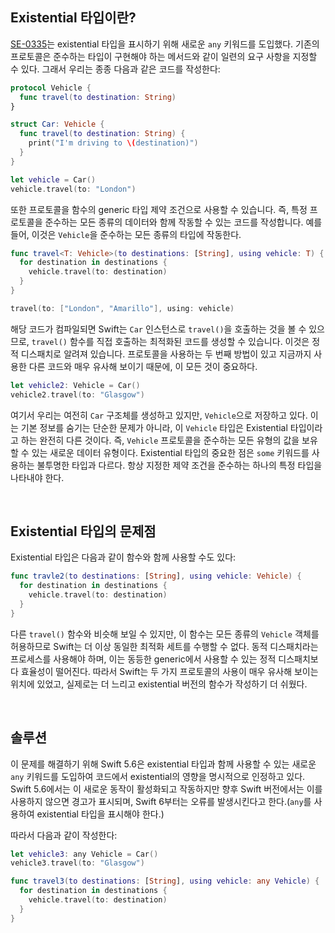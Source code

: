 ## Existential 타입이란?

[SE-0335](https://github.com/apple/swift-evolution/blob/main/proposals/0335-existential-any.md)는 existential 타입을 표시하기 위해 새로운 `any` 키워드를 도입했다. 기존의 프로토콜은 준수하는 타입이 구현해야 하는 메서드와 같이 일련의 요구 사항을 지정할 수 있다. 그래서 우리는 종종 다음과 같은 코드를 작성한다:

```swift
protocol Vehicle {
  func travel(to destination: String)
}

struct Car: Vehicle {
  func travel(to destination: String) {
    print("I'm driving to \(destination)")
  }
}

let vehicle = Car()
vehicle.travel(to: "London")
```

또한 프로토콜을 함수의 generic 타입 제약 조건으로 사용할 수 있습니다. 즉, 특정 프로토콜을 준수하는 모든 종류의 데이터와 함께 작동할 수 있는 코드를 작성합니다. 예를 들어, 이것은 `Vehicle`을 준수하는 모든 종류의 타입에 작동한다.

```swift
func travel<T: Vehicle>(to destinations: [String], using vehicle: T) {
  for destination in destinations {
    vehicle.travel(to: destination)
  }
}

travel(to: ["London", "Amarillo"], using: vehicle)
```

해당 코드가 컴파일되면 Swift는 `Car` 인스턴스로 `travel()`을 호출하는 것을 볼 수 있으므로, `travel()` 함수를 직접 호출하는 최적화된 코드를 생성할 수 있습니다. 이것은 정적 디스패치로 알려져 있습니다. 프로토콜을 사용하는 두 번째 방법이 있고 지금까지 사용한 다른 코드와 매우 유사해 보이기 때문에, 이 모든 것이 중요하다.

```swift
let vehicle2: Vehicle = Car()
vehicle2.travel(to: "Glasgow")
```

여기서 우리는 여전히 `Car` 구조체를 생성하고 있지만, `Vehicle`으로 저장하고 있다. 이는 기본 정보를 숨기는 단순한 문제가 아니라, 이 `Vehicle` 타입은 Existential 타입이라고 하는 완전히 다른 것이다. 즉, `Vehicle` 프로토콜을 준수하는 모든 유형의 값을 보유할 수 있는 새로운 데이터 유형이다. Existential 타입의 중요한 점은 `some` 키워드를 사용하는 불투명한 타입과 다르다. 항상 지정한 제약 조건을 준수하는 하나의 특정 타입을 나타내야 한다.

&nbsp;
## Existential 타입의 문제점
Existential 타입은 다음과 같이 함수와 함께 사용할 수도 있다:

```swift
func travle2(to destinations: [String], using vehicle: Vehicle) {
  for destination in destinations {
    vehicle.travel(to: destination)
  }
}
```

다른 `travel()` 함수와 비슷해 보일 수 있지만, 이 함수는 모든 종류의 `Vehicle` 객체를 허용하므로 Swift는 더 이상 동일한 최적화 세트를 수행할 수 없다. 동적 디스패치라는 프로세스를 사용해야 하며, 이는 동등한 generic에서 사용할 수 있는 정적 디스패치보다 효율성이 떨어진다. 따라서 Swift는 두 가지 프로토콜의 사용이 매우 유사해 보이는 위치에 있었고, 실제로는 더 느리고 existential 버전의 함수가 작성하기 더 쉬웠다.

&nbsp;
## 솔루션
이 문제를 해결하기 위해 Swift 5.6은 existential 타입과 함께 사용할 수 있는 새로운 `any` 키워드를 도입하여 코드에서 existential의 영향을 명시적으로 인정하고 있다. Swift 5.6에서는 이 새로운 동작이 활성화되고 작동하지만 향후 Swift 버전에서는 이를 사용하지 않으면 경고가 표시되며, Swift 6부터는 오류를 발생시킨다고 한다.(`any`를 사용하여 existential 타입을 표시해야 한다.)

따라서 다음과 같이 작성한다:

```swift
let vehicle3: any Vehicle = Car()
vehicle3.travel(to: "Glasgow")

func travel3(to destinations: [String], using vehicle: any Vehicle) {
  for destination in destinations {
    vehicle.travel(to: destination)
  }
}
```